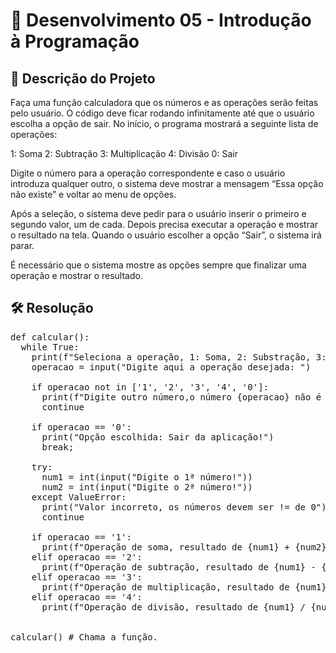 # 📜 Desenvolvimento 05 - Introdução à Programação

## 🎯 Descrição do Projeto 

Faça uma função calculadora que os números e as operações serão feitas pelo usuário. O código deve ficar rodando infinitamente até que o usuário escolha a opção de sair. No início, o programa mostrará a seguinte lista de operações:

1: Soma
2: Subtração
3: Multiplicação
4: Divisão
0: Sair

Digite o número para a operação correspondente e caso o usuário introduza qualquer outro, o sistema deve mostrar a mensagem “Essa opção não existe” e voltar ao menu de opções.

Após a seleção, o sistema deve pedir para o usuário inserir o primeiro e segundo valor, um de cada. Depois precisa executar a operação e mostrar o resultado na tela. Quando o usuário escolher a opção “Sair”, o sistema irá parar.

É necessário que o sistema mostre as opções sempre que finalizar uma operação e mostrar o resultado. 

## 🛠️ Resolução

<pre>
def calcular():
  while True:
    print(f"Seleciona a operação, 1: Soma, 2: Substração, 3: Multiplicação, 4: Divisão ou 0: Sair")
    operacao = input("Digite aqui a operação desejada: ")

    if operacao not in ['1', '2', '3', '4', '0']:
      print(f"Digite outro número,o número {operacao} não é válido!.")
      continue

    if operacao == '0':
      print("Opção escolhida: Sair da aplicação!")
      break;
    
    try:
      num1 = int(input("Digite o 1ª número!"))
      num2 = int(input("Digite o 2ª número!"))
    except ValueError:
      print("Valor incorreto, os números devem ser != de 0")
      continue

    if operacao == '1':
      print(f"Operação de soma, resultado de {num1} + {num2} é = {num1 + num2}")
    elif operacao == '2':
      print(f"Operação de subtração, resultado de {num1} - {num2} é = {num1 - num2}")
    elif operacao == '3':
      print(f"Operação de multiplicação, resultado de {num1} * {num2} é = {num1 * num2}")
    elif operacao == '4':
      print(f"Operação de divisão, resultado de {num1} / {num2} é = {num1 / num2}")


calcular() # Chama a função.

</pre>
